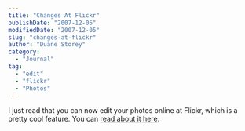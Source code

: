 ```yaml
---
title: "Changes At Flickr"
publishDate: "2007-12-05"
modifiedDate: "2007-12-05"
slug: "changes-at-flickr"
author: "Duane Storey"
category:
  - "Journal"
tag:
  - "edit"
  - "flickr"
  - "Photos"
---
```


I just read that you can now edit your photos online at Flickr, which is a pretty cool feature. You can [read about it here](http://blog.flickr.com/en/2007/12/05/edit-your-photos-on-flickr/).